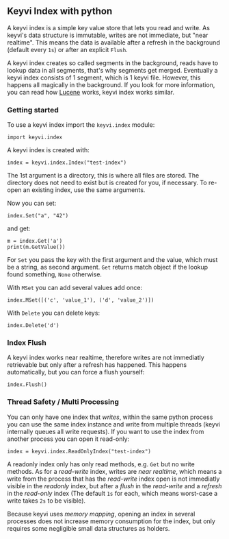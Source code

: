 ## Keyvi Index with python

A keyvi index is a simple key value store that lets you read and write. As keyvi's data structure is immutable, writes are not
immediate, but "near realtime". This means the data is available after a refresh in the background (default every `1s`) or after an explicit `Flush`.

A keyvi index creates so called segments in the background, reads have to lookup data in all segments, that's why segments get merged. Eventually a keyvi index consists of 1 segment, which is 1 keyvi file. However, this happens all magically in the background. If you look for more information, you can read how [Lucene](https://lucene.apache.org/) works, keyvi index works similar.

### Getting started

To use a keyvi index import the `keyvi.index` module:

```
import keyvi.index
```

A keyvi index is created with:

```
index = keyvi.index.Index("test-index")
```

The 1st argument is a directory, this is where all files are stored. The directory does not need to exist but is created for you, if necessary. To re-open an existing index, use the same arguments.

Now you can set:

```
index.Set("a", "42")
```

and get:

```
m = index.Get('a') 
print(m.GetValue())
```

For `Set` you pass the key with the first argument and the value, which must be a string, as second argument. `Get` returns match object if the lookup found something, `None` otherwise.

With `MSet` you can add several values add once:

```
index.MSet([('c', 'value_1'), ('d', 'value_2')])
```

With `Delete` you can delete keys:

```
index.Delete('d')
```

### Index Flush

A keyvi index works near realtime, therefore writes are not immediatly retrievable but only after a refresh has happened. This happens automatically, but you can force a flush yourself:

```
index.Flush()
```

### Thread Safety / Multi Processing

You can only have one index that _writes_, within the same python process you can use the same index instance and write from multiple threads (keyvi internally queues all write requests). If you want to use the index from another process you can open it read-only:

```
index = keyvi.index.ReadOnlyIndex("test-index")
```

A readonly index only has only read methods, e.g. `Get` but no write methods. As for a _read-write_ index, writes are _near realtime_, which means a write from the process that has the _read-write_ index open is not immediatly visible in the _readonly_ index, but after a _flush_ in the _read-write_ and a _refresh_ in the _read-only_ index (The default `1s` for each, which means worst-case a write takes `2s` to be visible).

Because keyvi uses _memory mapping_, opening an index in several processes does not increase memory consumption for the index, but only requires some negligible small data structures as holders.
